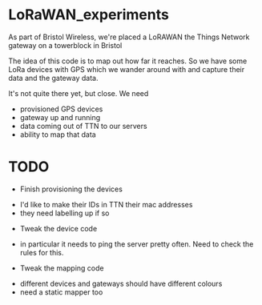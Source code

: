 # LoRaWAN_experiments

As part of Bristol Wireless, we're placed a LoRAWAN the Things Network gateway on a towerblock in Bristol

The idea of this code is to map out how far it reaches. So we have some LoRa devices with GPS which we wander around 
with and capture their data and the gateway data.

It's not quite there yet, but close. We need

* provisioned GPS devices
* gateway up and running
* data coming out of TTN to our servers
* ability to map that data


# TODO

* Finish provisioning the devices
 - I'd like to make their IDs in TTN their mac addresses
 - they need labelling up if so
* Tweak the device code
 - in particular it needs to ping the server pretty often. Need to check the rules for this.
* Tweak the mapping code
 - different devices and gateways should have different colours
 - need a static mapper too




